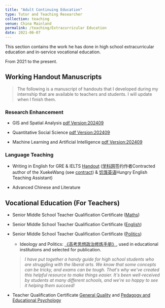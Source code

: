 ```yaml
---
title: "Adult Continuing Education"
type: Tutor and Teaching Researcher
collection: teaching
venue: China Mainland
permalink: /teaching/Extracurricular Education
date: 2021-06-07
---
```


This section contains the work he has done in high school extracurricular education and in-service vocational education.

From 2021 to the present.

## Working Handout Manuscripts

> The following is a manuscript of handouts that I developed during my internship that are available to teachers and students.
> I will update when I finish them.

### Research Enhancement

- GIS and Spatial Analysis [pdf Version:202409]({{site.url}}/file/Tea_gis.pdf)

- Quantitative Social Science [pdf Version:202409]({{site.url}}/file/Tea_qua.pdf)

- Machine Learning and Artificial Intelligence [pdf Version:202409]({{site.url}}/file/Tea_mac.pdf)

### Language Teaching

- Writing in English for GRE & IELTS [Handout](https://github.com/samuelssj123/WareHouse/raw/refs/heads/master/Eng_Writing.pdf)
  ([学科网](https://www.zxxk.com/)签约作者Contracted author of the XuekeWang (see [contract]({{site.url}}/file/intern_xuekewang_key.pdf)) & [饥饿英语](http://www.hungry-english.com/)Hungry English Teaching Assistant)

- Advanced Chinese and Literature

## Vocational Education (For Teachers)

- Senior Middle School Teacher Qualification Certificate ([Maths](https://www.bilibili.com/video/BV1ES421P7v4/))

- Senior Middle School Teacher Qualification Certificate ([English](https://www.bilibili.com/video/BV1pM4y1H7mb/))

- Senior Middle School Teacher Qualification Certificate ([Politics](https://www.bilibili.com/video/BV1ar421M7Es/))

  - Ideology and Politics: [《高考思想政治修炼手册》]({{site.url}}/file/高考思想政治修炼手册.pdf), used in educational institutions and selected for publication.
  > *I have put together a handy guide for high school students who are struggling with the liberal arts. We know that some concepts can be tricky, and exams can be tough. That's why we've created this helpful resource to make things easier. It's been well-received by students at many different schools, and we're so happy to see it helping them succeed!*

- Teacher Qualification Certificate [General Quality](https://www.bilibili.com/video/BV1n14y197Cd/) and [Pedagogy and Educational Psychology](https://www.bilibili.com/video/BV1Du4y1m7Gu/)

